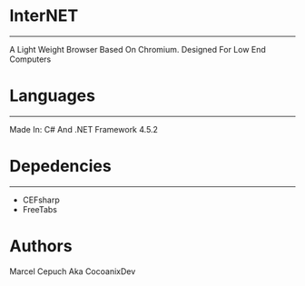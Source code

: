 # InterNET
----------------------
A Light Weight Browser Based On 
Chromium. Designed For Low End Computers


# Languages
----------------------
Made In:
C# And .NET Framework 4.5.2


# Depedencies
----------------------
- CEFsharp
- FreeTabs


# Authors
Marcel Cepuch Aka 
CocoanixDev

